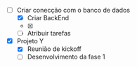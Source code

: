 - [ ] Criar conecção com o banco de dados
  - [x] Criar BackEnd
  - [x] 
  - [ ] Atribuir tarefas
- [x] Projeto Y
  - [x] Reunião de kickoff
  - [ ] Desenvolvimento da fase 1